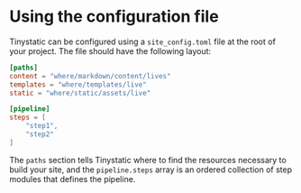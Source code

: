 # Using the configuration file

Tinystatic can be configured using a `site_config.toml` file at the root of your project. The file should have the
following layout:

```toml
[paths]
content = "where/markdown/content/lives"
templates = "where/templates/live"
static = "where/static/assets/live"

[pipeline]
steps = [
    "step1",
    "step2"
]
```

The `paths` section tells Tinystatic where to find the resources necessary to build your site, and the
`pipeline.steps` array is an ordered collection of step modules that defines the pipeline.
